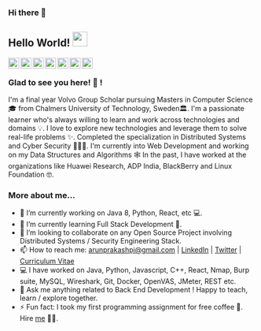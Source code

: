### Hi there 👋

## Hello World! <img src="https://gist.githubusercontent.com/arunprakashpj/48aa20057048b46c6f9ba9d114a8b76f/raw/69a9d496f651091a509ea8d9913c4aef5c419afb/Hi.gif" width="30px"></h2>

<a href="https://www.linkedin.com/in/arunprakashpj">
  <img align="left" alt="Arun's Linkdein" width="22px" src="https://cdn.jsdelivr.net/npm/simple-icons@v3/icons/linkedin.svg" />
</a>
<a href="https://stackoverflow.com/users/2351527/arunprakashpj">
  <img align="left" alt="Arun's stackoverflow" width="22px" src="https://cdn.jsdelivr.net/npm/simple-icons@v3/icons/stackoverflow.svg" />
</a>
<a href="https://github.com/arunprakashpj">
  <img align="left" alt="Arun's Github" width="22px" src="https://cdn.jsdelivr.net/npm/simple-icons@v3/icons/github.svg" />
</a>
<a href="https://knockitin.blogspot.com/">
  <img align="left" alt="Arun's Blog" width="22px" src="https://cdn.jsdelivr.net/npm/simple-icons@v3/icons/blogger.svg" />
</a>
<a href="https://www.leetcode.com/arunprakashpj/">
  <img align="left" alt="Arun's Leetcode" width="22px" src="https://cdn.jsdelivr.net/npm/simple-icons@v3/icons/leetcode.svg" />
</a>
<a href="https://twitter.com/arunprakashpj">
  <img align="left" alt="Arun's Twitter" width="22px" src="https://cdn.jsdelivr.net/npm/simple-icons@v3/icons/twitter.svg" />
</a>
<a href="https://www.quora.com/profile/ArunPrakash-Jothimani">
  <img align="left" alt="Arun's Quora" width="22px" src="https://cdn.jsdelivr.net/npm/simple-icons@v3/icons/quora.svg" />
</a>
<br />

### Glad to see you here! 🤩 !

I'm a final year Volvo Group Scholar pursuing Masters in Computer Science 🎓 from Chalmers University of Technology, Sweden🏛. I'm a passionate learner who's always willing to learn and work across technologies and domains 💡. I love to explore new technologies and leverage them to solve real-life problems ✨. Completed the specialization in Distributed Systems and Cyber Security 👨🏻‍💻. I'm currently into Web Development and working on my Data Structures and Algorithms 🕸️ In the past, I have worked at the organizations like Huawei Research, ADP India, BlackBerry and Linux Foundation 🤓.

### More about me...

- 🔭 I’m currently working on Java 8, Python, React, etc 💻.
- 🌱 I’m currently learning Full Stack Development 🚀.
- 👯 I’m looking to collaborate on any Open Source Project involving Distributed Systems / Security Engineering Stack.
- 📫 How to reach me: arunprakashpj@gmail.com | [LinkedIn](https://www.linkedin.com/in/arunprakashpj) | [Twitter](https://twitter.com/arunprakashpj) | [Curriculum Vitae](https://drive.google.com/file/d/1eOnkmpIfq1gfrspP1qg0qilbUr55yVPs/view?usp=sharing)
- 💻 I have worked on Java, Python, Javascript, C++, React, Nmap, Burp suite, MySQL, Wireshark, Git, Docker, OpenVAS, JMeter, REST etc.
- 💬 Ask me anything related to Back End Development ! Happy to teach, learn / explore together.
- ⚡ Fun fact: I took my first programming assignment for free coffee 🤣. Hire [me](mailto:arunprakashpj@gmail.com?Subject=Hello%20Arun) 👨‍💻.

